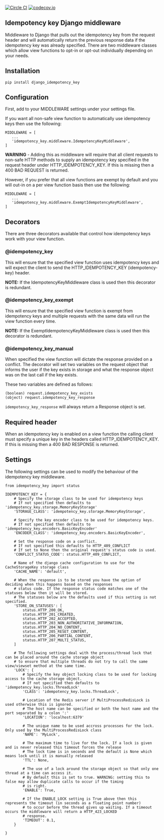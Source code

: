 [![Circle CI](https://circleci.com/gh/yoyowallet/django-idempotency-key/tree/master.png?style=badge)](https://circleci.com/gh/yoyowallet/django-idempotency-key) [![codecov.io](https://codecov.io/gh/yoyowallet/django-idempotency-key/branch/master/graphs/badge.svg?branch=master)](https://codecov.io/github/yoyowallet/django-idempotency-key)

## Idempotency key Django middleware
Middleware to Django that pulls out the idempotency key from the request header and will automatically return the previous response data if the idempotency key was already specified. 
There are two middleware classes which allow view functions to opt-in or opt-out individually depending on your needs.

## Installation

`pip install django_idempotency_key`

## Configuration

First, add to your MIDDLEWARE settings under your settings file.

If you want all non-safe view function to automatically use idempotency keys then use the following:

```
MIDDLEWARE = [
   ...
   'idempotency_key.middleware.IdempotencyKeyMiddleware',
]
```

**WARNING** - Adding this as middleware will require that all client requests to non-safe HTTP methods to supply an idempotency key specified in the request header under HTTP_IDEMPOTENCY_KEY. If this is missing then a 400 BAD REQUEST is returned.

However, if you prefer that all view functions are exempt by default and you will out-in on a per view function basis then use the following:

```
MIDDLEWARE = [
   ...
   'idempotency_key.middleware.ExemptIdempotencyKeyMiddleware',
]
```

## Decorators
There are three decorators available that control how idempotency keys work with your view function.

### @idempotency_key
This will ensure that the specified view function uses idempotency keys and will expect the client to send the HTTP_IDEMPOTENCY_KEY (idempotency-key) header. 

**NOTE:** If the IdempotencyKeyMiddleware class is used then this decorator is redundant.

### @idempotency_key_exempt
This will ensure that the specified view function is exempt from idempotency keys and multiple requests with the same data will run the view function every time.

**NOTE:** If the ExemptIdempotencyKeyMiddleware class is used then this decorator is redundant.

### @idempotency_key_manual
When specified the view function will dictate the response provided on a conflict. The decorator will set two variables on the request object that informs the user if the key exists in storage and what the response object was on the last call if the key exists.

These two variables are defined as follows:

```
(boolean) request.idempotency_key_exists
(object) request.idempotency_key_response
```

`idempotency_key_response` will always return a Response object is set.

## Required header
When an idempotency key is enabled on a view function the calling client must specify a unique key in the headers called HTTP_IDEMPOTENCY_KEY. If this is missing then a 400 BAD RESPONSE is returned.

## Settings
The following settings can be used to modify the behaviour of the idempotency key middleware.
```
from idempotency_key import status

IDEMPOTENCY_KEY = {
    # Specify the storage class to be used for idempotency keys
    # If not specified then defaults to 'idempotency_key.storage.MemoryKeyStorage'
    'STORAGE_CLASS': 'idempotency_key.storage.MemoryKeyStorage',

    # Specify the key encoder class to be used for idempotency keys.
    # If not specified then defaults to 'idempotency_key.encoders.BasicKeyEncoder'
    'ENCODER_CLASS': 'idempotency_key.encoders.BasicKeyEncoder',

    # Set the response code on a conflict.
    # If not specified this defaults to HTTP_409_CONFLICT
    # If set to None then the original request's status code is used.
    'CONFLICT_STATUS_CODE': status.HTTP_409_CONFLICT,
    
    # Name of the django cache configuration to use for the CacheStorageKey storage class
    'CACHE_NAME': 'default',
       
    # When the response is to be stored you have the option of deciding when this happens based on the responses
    # status code. If the response status code matches one of the statuses below then it will be stored.
    # The statuses below are the defaults used if this setting is not specified.
    'STORE_ON_STATUSES': [
        status.HTTP_200_OK,
        status.HTTP_201_CREATED,
        status.HTTP_202_ACCEPTED,
        status.HTTP_203_NON_AUTHORITATIVE_INFORMATION,
        status.HTTP_204_NO_CONTENT,
        status.HTTP_205_RESET_CONTENT,
        status.HTTP_206_PARTIAL_CONTENT,
        status.HTTP_207_MULTI_STATUS,
    ]

    # The following settings deal with the process/thread lock that can be placed around the cache storage object
    # to ensure that multiple threads do not try to call the same view/viewset method at the same time.
    'LOCK': {    
        # Specify the key object locking class to be used for locking access to the cache storage object.
        # If not specified then defaults to 'idempotency_key.locks.ThreadLock'
        'CLASS': 'idempotency_key.locks.ThreadLock',
    
        # Location of the Redis server if MultiProcessRedisLock is used otherwise this is ignored.
        # The host name can be specified or both the host name and the port separated by a colon ':'        
        'LOCATION': 'localhost:6379'
    
        # The unique name to be used accross processes for the lock. Only used by the MultiProcessRedisLock class
        'NAME': 'MyLock',
        
        # The maximum time to live for the lock. If a lock is given and is never released this timeout forces the release
        # The lock time is in seconds and the default is None which means lock until it is manually released
        'TTL': None,
    
        # The use of a lock around the storage object so that only one thread at a time can access it.
        # By default this is set to true. WARNING: setting this to false may allow duplicate calls to occur if the timing 
        # is right. 
        'ENABLE': True,
        
        # If the ENABLE_LOCK setting is True above then this represents the timeout (in seconds as a floating point number) 
        # to occur before the thread gives up waiting. If a timeout occurs the middleware will return a HTTP_423_LOCKED 
        # response.
        'TIMEOUT': 0.1,
    }

}
```
